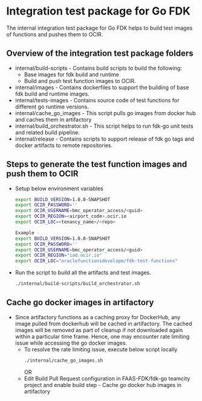 # Integration test package for Go FDK
The internal integration test package for Go FDK helps to build
test images of functions and pushes them to OCIR.

## Overview of the integration test package folders

-   internal/build-scripts - Contains build scripts to build the following:
    -   Base images for fdk build and runtime
    -   Build and push test function images to OCIR.
-   internal/images - Contains dockerfiles to support the building of base fdk build and runtime images.
-   internal/tests-images - Contains source code of test functions for different go runtime versions.
-   internal/cache_go_images - This script pulls go images from docker hub and caches them in artifactory
-   internal/build_orchestrator.sh - This script helps to run fdk-go unit tests and related build pipeline.
-   internal/release - Contains scripts to support release of fdk go tags and docker artifacts to remote repositories.

## Steps to generate the test function images and push them to OCIR

-   Setup below environment variables
    ```sh
    export BUILD_VERSION=1.0.0-SNAPSHOT
    export OCIR_PASSWORD=''
    export OCIR_USERNAME=bmc_operator_access/<guid>
    export OCIR_REGION=<airport_code>.ocir.io
    export OCIR_LOC=<tenancy_name>/<repo>
    
    Example -
    export BUILD_VERSION=1.0.0-SNAPSHOT
    export OCIR_PASSWORD=''
    export OCIR_USERNAME=bmc_operator_access/<guid>
    export OCIR_REGION="iad.ocir.io"
    export OCIR_LOC="oraclefunctionsdevelopm/fdk-test-functions"
    ```
-   Run the script to build all the artifacts and test images.
    ```sh
    ./internal/build-scripts/build_orchestrator.sh
    ```
## Cache go docker images in artifactory
-   Since artifactory functions as a caching proxy for DockerHub, any image pulled from dockerhub will be cached in artifactory.
    The cached images will be removed as part of cleanup if not downloaded again within a particular time frame.
    Hence, one may encounter rate limiting issue while accessing the go docker images.
    -   To resolve the rate limiting issue, execute below script locally
        ```sh
        ./internal/cache_go_images.sh
        ```
        OR
    -   Edit Build Pull Request configuration in FAAS-FDK/fdk-go teamcity project and enable build step - Cache go docker hub images in artifactory
    
    